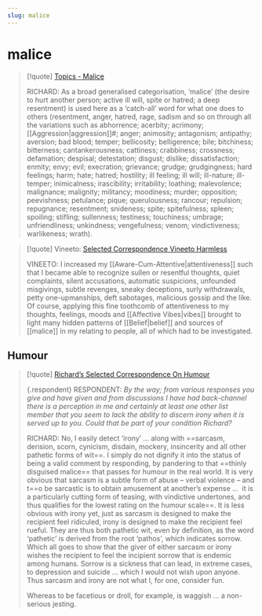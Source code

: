```yaml
---
slug: malice
---
```


# malice

> [!quote] [Topics - Malice](http://www.actualfreedom.com.au/library/topics/malice.htm)
> 
> RICHARD: As a broad generalised categorisation, ‘malice’ (the desire to hurt another person; active ill will, spite or hatred; a deep resentment) is used here as a ‘catch-all’ word for what one does to others (resentment, anger, hatred, rage, sadism and so on through all the variations such as abhorrence; acerbity; acrimony; [[Aggression|aggression]]#; anger; animosity; antagonism; antipathy; aversion; bad blood; temper; bellicosity; belligerence; bile; bitchiness; bitterness; cantankerousness; cattiness; crabbiness; crossness; defamation; despisal; detestation; disgust; dislike; dissatisfaction; enmity; envy; evil; execration; grievance; grudge; grudgingness; hard feelings; harm; hate; hatred; hostility; ill feeling; ill will; ill-nature; ill-temper; inimicalness; irascibility; irritability; loathing; malevolence; malignance; malignity; militancy; moodiness; murder; opposition; peevishness; petulance; pique; querulousness; rancour; repulsion; repugnance; resentment; snideness; spite; spitefulness; spleen; spoiling; stifling; sullenness; testiness; touchiness; umbrage; unfriendliness; unkindness; vengefulness; venom; vindictiveness; warlikeness; wrath).

> [!quote] Vineeto: [Selected Correspondence Vineeto  Harmless](https://actualfreedom.com.au/actualism/vineeto/selected-correspondence/corr-harmless.htm)
> 
> VINEETO: I increased my [[Aware-Cum-Attentive|attentiveness]] such that I became able to recognize sullen or resentful thoughts, quiet complaints, silent accusations, automatic suspicions, unfounded misgivings, subtle revenges, sneaky deceptions, surly withdrawals, petty one-upmanships, deft sabotages, malicious gossip and the like. Of course, applying this fine toothcomb of attentiveness to my thoughts, feelings, moods and [[Affective Vibes|vibes]] brought to light many hidden patterns of [[Belief|belief]] and sources of [[malice]] in my relating to people, all of which had to be investigated.

## Humour

> [!quote] [Richard’s Selected Correspondence On Humour](https://actualfreedom.com.au/richard/selectedcorrespondence/sc-humour.htm)
> 
> {.respondent}
> RESPONDENT: _By the way; from various responses you give and have given and from discussions I have had back-channel there is a perception in me and certainly at least one other list member that you seem to lack the ability to discern irony when it is served up to you. Could that be part of your condition Richard?_
> 
> RICHARD: No, I easily detect ‘irony’ … along with ==sarcasm, derision, scorn, cynicism, disdain, mockery, insincerity and all other pathetic forms of wit==. I simply do not dignify it into the status of being a valid comment by responding, by pandering to that ==thinly disguised malice== that passes for humour in the real world. It is very obvious that sarcasm is a subtle form of abuse – verbal violence – and t==o be sarcastic is to obtain amusement at another’s expense ...  it is a particularly cutting form of teasing, with vindictive undertones, and thus qualifies for the lowest rating on the humour scale==. It is less obvious with irony yet, just as sarcasm is designed to make the recipient feel ridiculed, irony is designed to make the recipient feel rueful. They are thus both pathetic wit, even by definition, as the word ‘pathetic’ is derived from the root ‘pathos’, which indicates sorrow. Which all goes to show that the giver of either sarcasm or irony wishes the recipient to feel the incipient sorrow that is endemic among humans. Sorrow is a sickness that can lead, in extreme cases, to depression and suicide ... which I would not wish upon anyone. Thus sarcasm and irony are not what I, for one, consider fun.
> 
> Whereas to be facetious or droll, for example, is waggish ... a non-serious jesting.